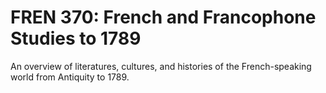 # FREN 370: French and Francophone Studies to 1789

An overview of literatures, cultures, and histories of the French-speaking world from Antiquity to 1789.